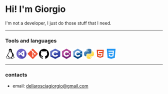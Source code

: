 # Hi! I'm Giorgio

I'm not a developer, I just do those stuff that I need.

---

### Tools and languages

<p float="left">
    <img src="imgs/linux.png" alt="linux" width="32" height="32">
    <img src="imgs/vscode.png" alt="vscode" width="32" height="32">
    <img src="imgs/git.png" alt="git" width="32" height="32">
    <img src="imgs/github.png" alt="github" width="32" height="32">
    <img src="imgs/c.png" alt="c" width="32" height="32">
    <img src="imgs/c-sharp.png" alt="c#" width="32" height="32">
    <img src="imgs/cpp.png" alt="c++" width="32" height="32">
    <img src="imgs/python.png" alt="python" width="32" height="32">
    <img src="imgs/html.png" alt="html" width="32" height="32">
    <img src="imgs/css.png" alt="css" width="32" height="32">
</p>

---

### contacts

+ email: [dellarosciagiorgio@gmail.com](mailto:dellarosciagiorgio@gmail.com)
